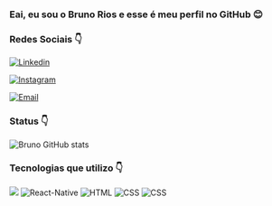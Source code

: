 ### Eai, eu sou o Bruno Rios e esse é meu perfil no GitHub 😊
### Redes Sociais 👇
[![Linkedin](https://img.shields.io/badge/LinkedIn-0077B5?style=for-the-badge&logo=linkedin&logoColor=white)](https://www.linkedin.com/in/bruno-rios-07b60521a/)

[![Instagram](https://img.shields.io/badge/Instagram-E4405F?style=for-the-badge&logo=instagram&logoColor=white)](https://www.instagram.com/bruninho.bfr/)

[![Email](https://img.shields.io/badge/Gmail-D14836?style=for-the-badge&logo=gmail&logoColor=white)](mailto:brunorios.kk@gmail.com)
 ### Status 👇
![Bruno GitHub stats](https://github-readme-stats.vercel.app/api?username=bruno-fontes&count_private=true)

### Tecnologias que utilizo  👇

<img src="https://img.shields.io/badge/React-20232A?style=for-the-badge&logo=react&logoColor=61DAFB"/>
<img alt="React-Native" src="https://img.shields.io/badge/React_Native-20232A?style=for-the-badge&logo=react&logoColor=61DAFB"/>
<img alt="HTML" src="https://img.shields.io/badge/HTML5-E34F26?style=for-the-badge&logo=html5&logoColor=white"/>
<img alt="CSS" src="https://img.shields.io/badge/CSS3-1572B6?style=for-the-badge&logo=css3&logoColor=white"/>
<img alt="CSS" src="https://img.shields.io/badge/JavaScript-F7DF1E?style=for-the-badge&logo=javascript&logoColor=black"/>

